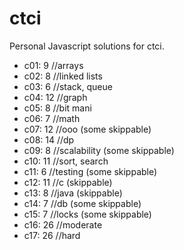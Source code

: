 # ctci
Personal Javascript solutions for ctci.

* c01: 9  //arrays
* c02: 8  //linked lists
* c03: 6  //stack, queue
* c04: 12 //graph
* c05: 8  //bit mani
* c06: 7  //math
* c07: 12 //ooo (some skippable)
* c08: 14 //dp
* c09: 8  //scalability (some skippable)
* c10: 11 //sort, search
* c11: 6  //testing (some skippable)
* c12: 11 //c (skippable)
* c13: 8  //java (skippable)
* c14: 7  //db (some skippable)
* c15: 7  //locks (some skippable)
* c16: 26 //moderate
* c17: 26 //hard
